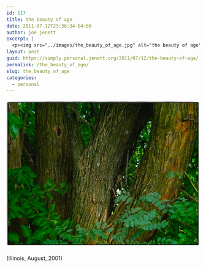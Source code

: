 ```yaml
---
id: 117
title: the beauty of age
date: 2011-07-12T23:38:34-04:00
author: joe jenett
excerpt: |
  <p><img src="../images/the_beauty_of_age.jpg" alt="the beauty of age" style="border:none;margin:6px 0"></p><p class="smaller">(Illinois, August, 2001)</p>
layout: post
guid: https://simply.personal.jenett.org/2011/07/12/the-beauty-of-age/
permalink: /the_beauty_of_age/
slug: the_beauty_of_age
categories:
  - personal
---
```

<img src="../images/the_beauty_of_age.jpg" alt="the beauty of age" style="border:none;margin:6px 0">

<p class="smaller">
  (Illinois, August, 2001)
</p>